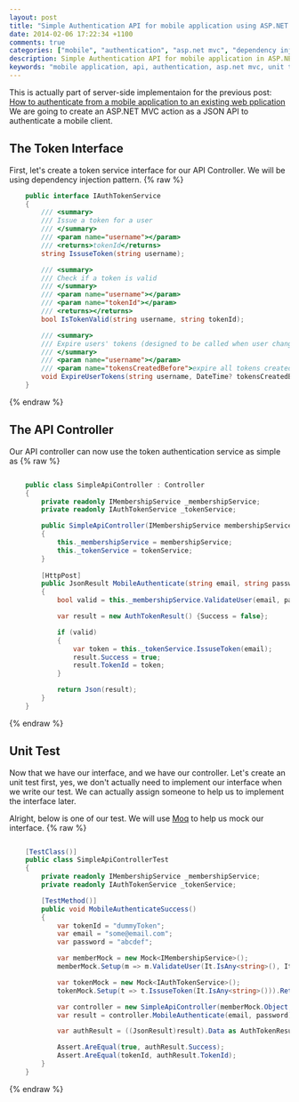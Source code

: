 ```yaml
---
layout: post
title: "Simple Authentication API for mobile application using ASP.NET MVC"
date: 2014-02-06 17:22:34 +1100
comments: true
categories: ["mobile", "authentication", "asp.net mvc", "dependency injection", "mocking", "unit test"]
description: Simple Authentication API for mobile application in ASP.NET MVC
keywords: "mobile application, api, authentication, asp.net mvc, unit test"
---
```


This is actually part of server-side implementaion for the previous post: [How to authenticate from a mobile application to an existing web pplication](/blog/2014/02/05/how-to-authenticate-from-a-mobile-application-to-an-existing-web-application/)
We are going to create an ASP.NET MVC action as a JSON API to authenticate a mobile client.

## The Token Interface ##
First, let's create a token service interface for our API Controller. We will be using dependency injection pattern.
{% raw %}
``` cs IAuthTokenService.cs
    public interface IAuthTokenService
    {
        /// <summary>
        /// Issue a token for a user
        /// </summary>
        /// <param name="username"></param>
        /// <returns>tokenId</returns>
        string IssuseToken(string username);

        /// <summary>
        /// Check if a token is valid
        /// </summary>
        /// <param name="username"></param>
        /// <param name="tokenId"></param>
        /// <returns></returns>
        bool IsTokenValid(string username, string tokenId);

        /// <summary>
        /// Expire users' tokens (designed to be called when user changed their password)
        /// </summary>
        /// <param name="username"></param>
        /// <param name="tokensCreatedBefore">expire all tokens created before this time</param>
        void ExpireUserTokens(string username, DateTime? tokensCreatedBefore);
    }
```
{% endraw %}

<!-- more -->

## The API Controller ##
Our API controller can now use the token authentication service as simple as
{% raw %}
``` cs SimpleApiController.cs

    public class SimpleApiController : Controller
    {
        private readonly IMembershipService _membershipService;
        private readonly IAuthTokenService _tokenService;

        public SimpleApiController(IMembershipService membershipService, IAuthTokenService tokenService)
        {
            this._membershipService = membershipService;
            this._tokenService = tokenService;
        }
	
        [HttpPost]
        public JsonResult MobileAuthenticate(string email, string password)
        {
            bool valid = this._membershipService.ValidateUser(email, password);

            var result = new AuthTokenResult() {Success = false};

            if (valid)
            {
                var token = this._tokenService.IssuseToken(email);
                result.Success = true;
                result.TokenId = token;
            }

            return Json(result);
        }
	}
```
{% endraw %}

## Unit Test ##
Now that we have our interface, and we have our controller. 
Let's create an unit test first, yes, we don't actually need to implement our interface when we write our test.
We can actually assign someone to help us to implement the interface later.

Alright, below is one of our test. We will use <a target="_blank" href="https://github.com/Moq/moq4">Moq</a> to help us mock our interface.
{% raw %}
``` cs SimpleApiControllerTest.cs

    [TestClass()]
    public class SimpleApiControllerTest
    {
        private readonly IMembershipService _membershipService;
        private readonly IAuthTokenService _tokenService;

        [TestMethod()]
        public void MobileAuthenticateSuccess()
        {
            var tokenId = "dummyToken";
            var email = "some@email.com";
            var password = "abcdef";

            var memberMock = new Mock<IMembershipService>();
            memberMock.Setup(m => m.ValidateUser(It.IsAny<string>(), It.IsAny<string>())).Returns(true);

            var tokenMock = new Mock<IAuthTokenService>();
            tokenMock.Setup(t => t.IssuseToken(It.IsAny<string>())).Returns(tokenId);

            var controller = new SimpleApiController(memberMock.Object, tokenMock.Object);
            var result = controller.MobileAuthenticate(email, password);

            var authResult = ((JsonResult)result).Data as AuthTokenResult;

            Assert.AreEqual(true, authResult.Success);
            Assert.AreEqual(tokenId, authResult.TokenId);
        }
    }
```
{% endraw %}

